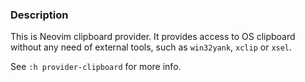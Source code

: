 ### Description

This is Neovim clipboard provider. It provides access to OS clipboard without any need of
external tools, such as `win32yank`, `xclip` or `xsel`.

See `:h provider-clipboard` for more info.
